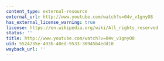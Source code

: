 ```yaml
---
content_type: external-resource
external_url: http://www.youtube.com/watch?v=04v_v1gnyO8
has_external_license_warning: true
license: https://en.wikipedia.org/wiki/All_rights_reserved
status: ''
title: http://www.youtube.com/watch?v=04v_v1gnyO8
uid: 5524235e-493b-40ed-9533-30945b4edd10
wayback_url: ''
---
```


